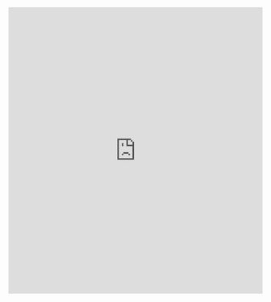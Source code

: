 <p><iframe allowfullscreen width="100%" height="569" class="google-slides-iframe" frameborder="0" scrolling="no" src="https://docs.google.com/presentation/d/e/2PACX-1vQkXtmTxWwpGGjKKiXiGLdkE7zQidIWzesP7eI0ossfXVx--X5kO9ew-2pX3OsOE6csbse0AoonH96w/embed?start=false&amp;loop=false&amp;delayms=3000"></iframe></p>